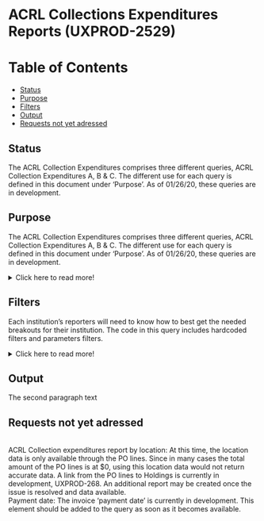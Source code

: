 # ACRL Collections Expenditures Reports  (UXPROD-2529)

Table of Contents
=================

  * [Status](#status)
  * [Purpose](#purpose)
  * [Filters](#filters)
  * [Output](#output)
  * [Requests not yet adressed](#requests)


## Status <a name="status"></a>
The ACRL Collection Expenditures comprises three different queries, ACRL Collection Expenditures A, B & C. The different use for each query is defined in this document under ‘Purpose’. As of 01/26/20, these queries are in development. 

## Purpose <a name="purpose"></a>
The ACRL Collection Expenditures comprises three different queries, ACRL Collection Expenditures A, B & C. The different use for each query is defined in this document under ‘Purpose’. As of 01/26/20, these queries are in development.   

<details>
  <summary markdown="span">Click here to read more!</summary>  
  <br>
  
 <p> 
<ins>ACRL Collection Expenditures A:</ins>

<p>
This query provides a total amount of material expenditures, broken down by invoice lines and including any adjustment made at the invoice level. The overall total will be calculated by adding all invoice lines together by downloading your results into an Excel sheet or by using any other reporting tools like Tableau. Please note that the addition of the invoice adjustment is manually calculated, starting with calculating the percentage of each invoice line based on the total of the invoice lines (per invoice), and then added to each invoice line accordingly. For example, if an invoice adjustment is for shipping, the cost will be distributed to each invoice lines according to the percentage calculated. Therefore, the total amount of expenditures will include the cost of shipping. If your institution is recording shipping separately and do not want to add this cost (if entered as an invoice adjustment) to the total amount of material expenditures, then the option would be to use the ACRL Collection Expenditures B and add any invoice adjustments to it as needed. The total of adjustments made at the invoice level will be provided by running the ACRL Collection Expenditures C. 
<br>
<p>
<ins>ACRL Collection Expenditures B:</ins>
This query provides a total amount of material expenditures, broken down by invoice lines. The overall total will be calculated by adding all invoice lines together. This can be achieved by downloading your results into an Excel sheet or by using any other reporting tools like Tableau. Please note that it does not include any adjustment made at the invoice level. If one want to get the total of invoice lines plus the total of invoice adjustment that are ‘Not Prorated’ and ‘In Addition To’ separately, then the ARCL Collection Expenditures B and C queries should be run jointly. 
<br>
<p>
 <ins>ACRL Collection Expenditures C:</ins>
This query will return only the adjustments added at the invoice level when ‘Not Prorated’ and ‘In addition To’ are selected. The overall total will be calculated by adding all invoice adjustments total amount together. This can be achieved by downloading your results into an Excel sheet or by using any other reporting tools like Tableau. For example, if your institution is using the invoice adjustment to record tax and or shipping cost and you don’t want to add this cost to your POs recorded at the invoice lines level, then the ARCL Collection Expenditures C will give you the total amount spent for these invoice adjustments. The ACRL Collection Expenditure B can be used in conjunction with the ACRL Collection Expenditures C to provide the total amount of material spent but keeping the invoice adjustments separate from the invoice lines total, meaning not added to the overall PO cost.
Finally, note that in the ACRL survey, “Operation and Maintenance Expenses” section, “Preservation Services” measure includes costs for binding, which some institutions consider materials expenditures. If one want to record Binding in Preservation Cost and this element was recorded in a specific fund and paid through the FOLIO inventory, a separate query will need to be run to get the total amount of binding cost and subtract it from the ACRL Collection Expenditures total amount.
At this time, we are assuming that “Operations and Maintenance Expenses” are not recorded as a material expense in Folio along with salary and wages.
The annual ACRL Academic Library Trends and Statistics survey asks members to report their total materials expenditures broken into one-time, ongoing, and all other materials/services expenditures.  It also asks, if possible, that members break out: e-book expenditures from within one-time expenditures; and e-book and e-journal expenditures from within ongoing expenditures.
The current (FY20) ACRL survey requests are described briefly below, and fully at  https://acrl.countingopinions.com/  
<br>
<br>
 <h4>Additional information from 2020 survey:</h4>
 
| Material/Services expenses  |  |
| ------------- | ------------- |
| One-time purchase of books, serial backfiles, and other materials  | Include: onetime purchases of books, serials, and all other materials (electronic or 			physical, including locally held e-resources), purchased on a one-time basis.<br>Exclude: expenses for computer software used to support library operations or to link to 	external networks and anything purchased on a subscription basis.
| E-books (20a)<br> (if available)  | Include:  Include expenditures for any e-books purchased on a one-time basis, e-	books 		purchases triggered through a PDA or DDA program. <br>Exclude: Ongoing subscriptions to e-book packages and deposit account as expenditures 	until the library receives access to an e-book   |
| Ongoing commitments to subscriptions:  | Include: Expenses for ongoing commitments for all formats, including serials and any 	other items committed to annually, including annual electronic platform or access 	fees. Expenditures for standing orders if possible  |
| E-books (21a)<br> (if available):  | Include: ongoing subscriptions to ebook packages; include annual fees for e-book 	platforms  |
| E-journals 21b <br> (if available):  | Include: expenses for e-journals purchased in an ongoing basis   | 
| All other material/services cost  | ACRL is not fully prescriptive about what should be included in the category “all other 	materials/services expenditures”; for the most part, it only indicates what these 	expenditures “may” include.  This is possibly because members may not easily break out 	these costs.  It may also be because some institutions do not consider the expenditures 	ACRL recommends materials expenditures, but other operating expenditures, and, 	following local procedures, institutions may need or want to include them as other 	operating expenditures.  ACRL suggests that “all other materials/services” might 	include, e.g.: document delivery/interlibrary loan services; pay-per-view journal articles 	transactions; fees expended for short-term loans as part of a DDA or PDA 	program.  On 	the other hand, ACRL does specifically indicate that it considers expenditures for 	bibliographic management systems (e.g., EndNote, RefWorks) materials expenditures.  	See the ACRL documentation for more info.  Each institution will need to 	decide what is 	correct for them.  It is suggested data notes are provided if local practices differ. 	Services cost may include MARC records, OCLC and HathiTrust.

Note that the ACRL survey is aligned with the NCES Academic Library survey, so these measures can also be used for that survey.
<p>
ACRL requests that expenditures be reported for the most recent 12-month period that corresponds to the institution's fiscal year. All expenses should be reported in whole dollars in the most appropriate category to provide an unduplicated count of expenses. 
 <p>
 <h4>Relevant LDP/FOLIO documentation:</h4> 
 
 * API reference documentation for all modules located at:  https://dev.folio.org/reference/api/
 * Schema Spy has visual representation of tables at https://glintcore.net:8443/ldp/schemaspy/public/relationships.html
 * FOLIO raml parser: https://docs.google.com/spreadsheets/d/1m_Cq_GmZX37gJPEjVWt9eOLXskUjSLUb-8KapWj0SIw/edit#gid=24879874
 * Inventory Beta - Metadata Elements (being kept up to date by Charlotte): https://docs.google.com/spreadsheets/d/1RCZyXUA5rK47wZqfFPbiRM0xnw8WnMCcmlttT7B3VlI/edit#gid=952741439
 * LDP table relationships: https://glintcore.net:8443/ldp/schemaspy/public/relationships.html
 <p>
 The most current U.S. Association of College & Research Libraries (ACRL) survey documentation is available here: https://acrl.countingopinions.com/  Earlier documentation is available here: https://acrl.countingopinions.com/index.php?page_id=5
 p
 <h4>Future: Custom fileds</h4> 
 <p>
 There is JIRA issue created to be able to add custom fields to Purchase Orders and Purchase Order Lines. This could be useful for ACRL reporting in the future.
https://issues.folio.org/plugins/servlet/mobile#issue/UXPROD-2865
  </details>


## Filters <a name="filters"></a>
<p>
Each institution’s reporters will need to know how to best get the needed breakouts for their institution.  The code in this query includes hardcoded filters and parameters filters.
<details>
  <summary markdown="span">Click here to read more!</summary>  
  <br>
   <h4>Hardcoded filters</h4> 
 These are assumptions, located in the 'Where" clause.
 For this query, there is only one harcoded filter: Invoice lines with a status of ‘paid’
 <p>
  <h4>Parameter filters</h4> 
 
 * Approval date: Select approval_date_start_date and approval_date_end_date (e.g., 2019-	01-01)
 * Payment Date (currently in development, should be added to these queries)
 * Order Type: Select “one-time” or “ongoing,” or leave blank for both
 * Order Format: Select “Electronic Resource,” “Physical Resource,” “P/E Mix” or leave 	blank for all)
 * Instance Format: Select e_resources vs physical. (eg. "computer-online resource" for electronic resources or "Physical Resource" for physical resources) 
 * Instance Mode of Issuance: Select “single unit”, “serial” etc.
 * Location: Location should be added later when a link will be created between Holdings and PO Lines.
 
  
  
   </details>
 <p> 

## Output <a name="output"></a>
The second paragraph text

## Requests not yet adressed <a name="requests"></a>
<br>
ACRL Collection expenditures report by location:
At this time, the location data is only available through the PO lines. Since in many cases the total amount of the PO lines is at $0, using this location data would not return accurate data. A link from the PO lines to Holdings is currently in development, UXPROD-268. An additional report may be created once the issue is resolved and data available.
<br>
Payment date:
The invoice ‘payment date’ is currently in development. This element should be added to the query as soon as it becomes available.

